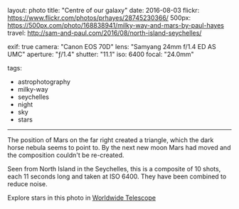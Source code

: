layout: photo
title: "Centre of our galaxy"
date: 2016-08-03
flickr: https://www.flickr.com/photos/prhayes/28745230366/
500px: https://500px.com/photo/168838941/milky-way-and-mars-by-paul-hayes
travel: http://sam-and-paul.com/2016/08/north-island-seychelles/

exif: true
camera: "Canon EOS 70D"
lens: "Samyang 24mm f/1.4 ED AS UMC"
aperture: "ƒ/1.4"
shutter: "11.1"
iso: 6400
focal: "24.0mm"

tags:
  - astrophotography
  - milky-way
  - seychelles
  - night
  - sky
  - stars
---

The position of Mars on the far right created a triangle, which the dark horse nebula seems to point to. By the next new moon Mars had moved and the composition couldn't be re-created.

Seen from North Island in the Seychelles, this is a composite of 10 shots, each 11 seconds long and taken at ISO 6400. They have been combined to reduce noise.

Explore stars in this photo in [Worldwide Telescope](http://www.worldwidetelescope.org/webclient/default.aspx?wtml=http%3a%2f%2fwww.worldwidetelescope.org%2fwwtweb%2fShowImage.aspx%3fcreditsUrl%3d%26imageurl%3dhttps%3a%2f%2ffarm9.staticflickr.com%2f8798%2f28745230366_171aa0d9eb_k.jpg%26rotation%3d-170.830131351%26name%3dSkies%2babove%2bNorth%2bIsland%26reverseparity%3dFalse%26scale%3d90.8332834825%26thumb%3dhttps%3a%2f%2ffarm9.staticflickr.com%2f8798%2f28745230366_4bf59c2940_q.jpg%26ra%3d256.523085414%26y%3d680%26x%3d1024%26dec%3d-25.4800238928%26wtml%3dtrue)
